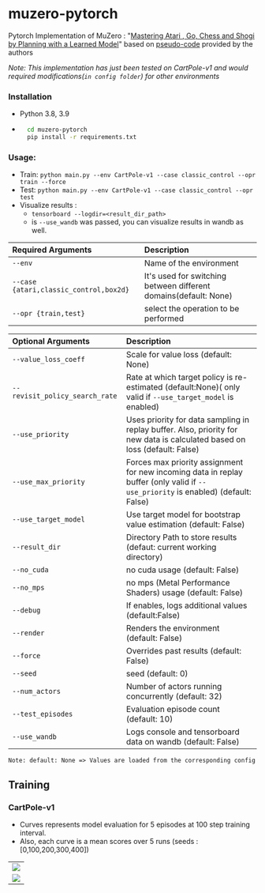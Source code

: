 # muzero-pytorch
Pytorch Implementation of MuZero : "[Mastering Atari , Go, Chess and Shogi by Planning with a Learned Model](https://arxiv.org/pdf/1911.08265.pdf)"  based on [pseudo-code](https://arxiv.org/src/1911.08265v1/anc/pseudocode.py) provided by the authors

_Note: This implementation has just been tested on CartPole-v1 and would required modifications(`in config folder`) for other environments_

### Installation
  - Python 3.8, 3.9
  - ```bash
      cd muzero-pytorch
      pip install -r requirements.txt
      ```

### Usage:
* Train: ```python main.py --env CartPole-v1 --case classic_control --opr train --force ```
* Test: ```python main.py --env CartPole-v1 --case classic_control --opr test```
* Visualize results : 
  * ```tensorboard --logdir=<result_dir_path>```
  * is `--use_wandb` was passed, you can visualize results in wandb as well.

|Required Arguments | Description|
|:-------------|:-------------|
| `--env`                          |Name of the environment|
| `--case {atari,classic_control,box2d}` |It's used for switching between different domains(default: None)|
| `--opr {train,test}`             |select the operation to be performed|

| Optional Arguments             | Description                                                                                                                            |
|:-------------------------------|:---------------------------------------------------------------------------------------------------------------------------------------|
| `--value_loss_coeff`           | Scale for value loss (default: None)                                                                                                   |
| `--revisit_policy_search_rate` | Rate at which target policy is re-estimated (default:None)( only valid if ```--use_target_model``` is enabled)                         |
| `--use_priority`               | Uses priority for  data sampling in replay buffer. Also, priority for new data is calculated based on loss (default: False)            |
| `--use_max_priority`           | Forces max priority assignment for new incoming data in replay buffer (only valid if ```--use_priority``` is enabled) (default: False) |
| `--use_target_model`           | Use target model for bootstrap value estimation (default: False)                                                                       |
| `--result_dir`                 | Directory Path to store results (defaut: current working directory)                                                                    |
| `--no_cuda`                    | no cuda usage (default: False)                                                                                                         |
| `--no_mps`                     | no mps (Metal Performance Shaders) usage (default: False)                                                                              |
| `--debug`                      | If enables, logs additional values  (default:False)                                                                                    |
| `--render`                     | Renders the environment (default: False)                                                                                               |
| `--force`                      | Overrides past results (default: False)                                                                                                |
| `--seed`                       | seed (default: 0)                                                                                                                      |
| `--num_actors`                 | Number of actors running concurrently (default: 32)                                                                                    |
| `--test_episodes`              | Evaluation episode count (default: 10)                                                                                                 |
| `--use_wandb`                  | Logs console and tensorboard data on wandb (default: False)                                                                            |

```Note: default: None => Values are loaded from the corresponding config```

## Training
### CartPole-v1
- Curves represents model evaluation for 5 episodes at 100 step training interval. 
- Also, each curve is a  mean scores over 5 runs (seeds : [0,100,200,300,400])

| |
|:--|
|![](static/imgs/cartpole_test_score.png)|
|![](static/imgs/legend_cartpole.png)|





